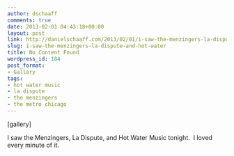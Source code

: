 ```yaml
---
author: dschaaff
comments: true
date: 2013-02-01 04:43:18+00:00
layout: post
link: http://danielschaaff.com/2013/02/01/i-saw-the-menzingers-la-dispute-and-hot-water/
slug: i-saw-the-menzingers-la-dispute-and-hot-water
title: No Content Found
wordpress_id: 184
post_format:
- Gallery
tags:
- hot water music
- la dispute
- the menzingers
- the metro chicago
---
```


[gallery]


I saw the Menzingers, La Dispute, and Hot Water Music tonight.  I loved every minute of it.
